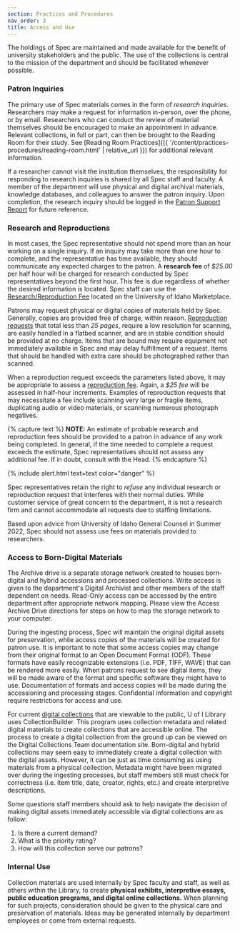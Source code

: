 ```yaml
---
section: Practices and Procedures
nav_order: 3
title: Access and Use
---
```


The holdings of Spec are maintained and made available for the benefit of university stakeholders and the public. The use of the collections is central to the mission of the department and should be facilitated whenever possible.  

### Patron Inquiries

The primary use of Spec materials comes in the form of *research inquiries*. Researchers may make a request for information in-person, over the phone, or by email. Researchers who can conduct the review of material themselves should be encouraged to make an appointment in advance. Relevant collections, in full or part, can then be brought to the Reading Room for their study. See [Reading Room Practices]({{ '/content/practices-procedures/reading-room.html' | relative_url }}) for additional relevant information.  

If a researcher cannot visit the institution themselves, the responsibility for responding to research inquiries is shared by all Spec staff and faculty. A member of the department will use physical and digital archival materials, knowledge databases, and colleagues to answer the patron inquiry. Upon completion, the research inquiry should be logged in the [Patron Support Report](https://forms.office.com/pages/responsepage.aspx?id=Y2u8fpJXGUqyCwS4JgSIUxaSEHQ0MBFJmCa2EIVFmhNUQTRRUjJYQktMMFpNUElYQVBTRFNOMjA5Ry4u) for future reference.  

### Research and Reproductions

In most cases, the Spec representative should not spend more than an hour working on a single inquiry. If an inquiry may take more than one hour to complete, and the representative has time available, they should communicate any expected charges to the patron. A **research fee** of *$25.00* per half hour will be charged for research conducted by Spec representatives beyond the first hour. This fee is due regardless of whether the desired information is located. Spec staff can use the [Research/Reproduction Fee](https://marketplace.uidaho.edu/C20272_ustores/web/store_main.jsp?STOREID=188) located on the University of Idaho Marketplace. 

Patrons may request physical or digital copies of materials held by Spec. Generally, copies are provided free of charge, within reason. [Reproduction requests](https://www.lib.uidaho.edu/special-collections/policies.html) that total less than *25 pages*, require a low resolution for scanning, are easily handled in a flatbed scanner, and are in stable condition should be provided at no charge. Items that are bound may require equipment not immediately available in Spec and may delay fulfillment of a request. Items that should be handled with extra care should be photographed rather than scanned.  

When a reproduction request exceeds the parameters listed above, it may be appropriate to assess a [reproduction fee](https://marketplace.uidaho.edu/C20272_ustores/web/store_main.jsp?STOREID=188). Again, a *$25 fee* will be assessed in half-hour increments. Examples of reproduction requests that may necessitate a fee include scanning very large or fragile items, duplicating audio or video materials, or scanning numerous photograph negatives.  

{% capture text %}
**NOTE:** An estimate of probable research and reproduction fees should be provided to a patron in advance of any work being completed. In general, if the time needed to complete a request exceeds the estimate, Spec representatives should not assess any additional fee. If in doubt, consult with the Head.
{% endcapture %}

{% include alert.html text=text color="danger" %}

Spec representatives retain the right to *refuse* any individual research or reproduction request that interferes with their normal duties. While customer service of great concern to the department, it is not a research firm and cannot accommodate all requests due to staffing limitations.  

Based upon advice from University of Idaho General Counsel in Summer 2022, Spec should not assess use fees on materials provided to researchers.  

### Access to Born-Digital Materials

The Archive drive is a separate storage network created to houses born-digital and hybrid accessions and processed collections. Write access is given to the department's Digital Archivist and other members of the staff dependent on needs. Read-Only access can be accessed by the entire department after appropriate network mapping. Please view the Access Archive Drive directions for steps on how to map the storage network to your computer.  

During the ingesting process, Spec will maintain the original digital assets for preservation, while access copies of the materials will be created for patron use. It is important to note that some access copies may change from their original format to an Open Document Format (ODF). These formats have easily recognizable extensions (i.e. PDF, TIFF, WAVE) that can be rendered more easily. When patrons request to see digital items, they will be made aware of the format and specific software they might have to use. Documentation of formats and access copies will be made during the accessioning and processing stages. Confidential information and copyright require restrictions for access and use. 

For current [digital collections](https://www.lib.uidaho.edu/digital/) that are viewable to the public, U of I Library uses CollectionBuilder. This program uses collection metadata and related digital materials to create collections that are accessible online. The process to create a digital collection from the ground up can be viewed on the Digital Collections Team documentation site. Born-digital and hybrid collections may seem easy to immediately create a digital collection with the digital assets. However, it can be just as time consuming as using materials from a physical collection. Metadata might have been migrated over during the ingesting processes, but staff members still must check for correctness (i.e. item title, date, creator, rights, etc.) and create interpretive descriptions. 

Some questions staff members should ask to help navigate the decision of making digital assets immediately accessible via digital collections are as follow: 
1. Is there a current demand? 
2. What is the priority rating? 
3. How will this collection serve our patrons?

### Internal Use

Collection materials are used internally by Spec faculty and staff, as well as others within the Library, to create **physical exhibits, interpretive essays, public education programs, and digital online collections.** When planning for such projects, consideration should be given to the physical care and preservation of materials. Ideas may be generated internally by department employees or come from external requests.  